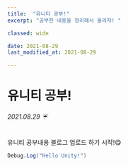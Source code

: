 ```yaml
---
title:  "유니티 공부!"
excerpt: "공부한 내용을 정리해서 올리자! "

classed: wide

date: 2021-08-29
last_modified_at: 2021-08-29

---
```


# 유니티 공부!

###### 2021.08.29 ☔

유니티 공부내용 블로그 업로드 하기 시작!😋

```c#
Debug.Log("Hello Unity!")
```
